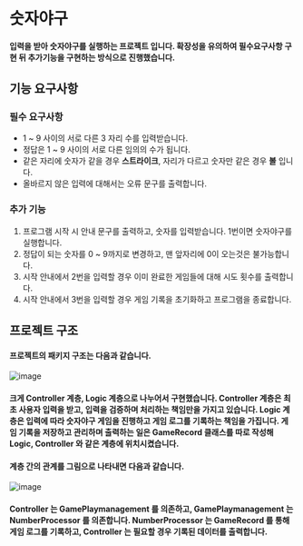 숫자야구
========

#### 입력을 받아 숫자야구를 실행하는 프로젝트 입니다. 확장성을 유의하여 필수요구사항 구현 뒤 추가기능을 구현하는 방식으로 진행했습니다.

기능 요구사항
-------------

### 필수 요구사항
* 1 ~ 9 사이의 서로 다른 3 자리 수를 입력받습니다.
* 정답은 1 ~ 9 사이의 서로 다른 임의의 수가 됩니다.
* 같은 자리에 숫자가 같을 경우 **스트라이크**, 자리가 다르고 숫자만 같은 경우 **볼** 입니다.
* 올바르지 않은 입력에 대해서는 오류 문구를 출력합니다.

### 추가 기능
1. 프로그램 시작 시 안내 문구를 출력하고, 숫자를 입력받습니다. 1번이면 숫자야구를 실행합니다.
2. 정답이 되는 숫자를 0 ~ 9까지로 변경하고, 맨 앞자리에 0이 오는것은 불가능합니다.
3. 시작 안내에서 2번을 입력할 경우 이미 완료한 게임들에 대해 시도 횟수를 출력합니다.
4. 시작 안내에서 3번을 입력할 경우 게임 기록을 초기화하고 프로그램을 종료합니다.



프로젝트 구조
-------------

#### 프로젝트의 패키지 구조는 다음과 같습니다.

![image](https://github.com/seungheyon/number-baseball/assets/71931476/e9fe20c4-f497-4453-ac12-3bc7d5afb537)

#### 크게 Controller 계층, Logic 계층으로 나누어서 구현했습니다. Controller 계층은 최초 사용자 입력을 받고, 입력을 검증하며 처리하는 책임만을 가지고 있습니다. Logic 계층은 입력에 따라 숫자야구 게임을 진행하고 게임 로그를 기록하는 책임을 가집니다. 게임 기록을 저장하고 관리하며 출력하는 일은 GameRecord 클래스를 따로 작성해 Logic, Controller 와 같은 계층에 위치시켰습니다. 
#### 계층 간의 관계를 그림으로 나타내면 다음과 같습니다.

![image](https://github.com/seungheyon/number-baseball/assets/71931476/e190f68d-4ae5-4d96-968a-85a7d409ca73)

#### Controller 는 GamePlaymanagement 를 의존하고, GamePlaymanagement 는 NumberProcessor 를 의존합니다. NumberProcessor 는 GameRecord 를 통해 게임 로그를 기록하고, Controller 는 필요할 경우 기록된 데이터를 출력합니다.
